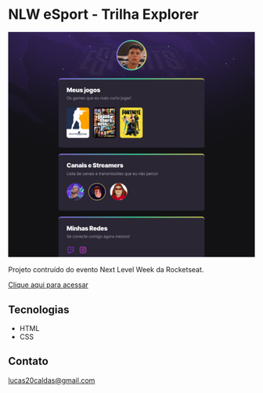 # NLW eSport - Trilha Explorer

![preview](./.github/preview.png)

Projeto contruído do evento Next Level Week da Rocketseat.

[Clique aqui para acessar](https://lucascaldasb.github.io/NLW-eSports-Explorer)

## Tecnologias

- HTML
- CSS

## Contato

lucas20caldas@gmail.com
